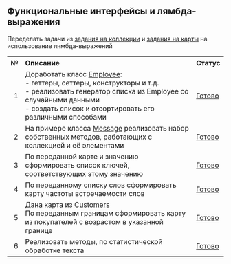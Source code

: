 ## Функциональные интерфейсы и лямбда-выражения

Переделать задачи из [задания на коллекции](../e14collections/README.md) и [задания на карты](../e15maps/README.md) на 
использование лямбда-выражений

<table>
    <tr>
        <th align="right">№</th>
        <th align="left">Описание</th>
        <th align="left">Статус</th>
    </tr>
    <tr>
        <td align="right">1</td>
        <td>
            Доработать класс <a href="employees/Employee.java">Employee</a>:<br/>
            - геттеры, сеттеры, конструкторы и т.д.<br/>
            - реализовать генератор списка из Employee со случайными данными<br/> 
            - создать список и отсортировать его различными способами
        </td>
        <td><a href="ex01">Готово</a></td>
    </tr>
    <tr>
        <td align="right">2</td>
        <td>
            На примере класса <a href="messages/Message.java">Message</a> реализовать набор собственных методов, 
            работающих с коллекцией и её элементами
        </td>
        <td><a href="ex02">Готово</a></td>
    </tr>
    <tr>
        <td align="right">3</td>
        <td>По переданной карте и значению сформировать список ключей, соответствующих этому значению</td>
        <td><a href="ex03">Готово</a></td>
    </tr>
    <tr>
        <td align="right">4</td>
        <td>По переданному списку слов сформировать карту частоты встречаемости слов</td>
        <td><a href="ex04">Готово</a></td>
    </tr>
    <tr>
        <td align="right">5</td>
        <td>
            Дана карта из <a href="ex03/Customer.java">Customers</a><br/> 
            По переданным границам сформировать карту из покупателей с возрастом в указанной границе
        </td>
        <td><a href="ex05">Готово</a></td>
    </tr>
    <tr>
        <td align="right">6</td>
        <td>Реализовать методы, по статистической обработке текста</td>
        <td><a href="ex06">Готово</a></td>
    </tr>
</table>

